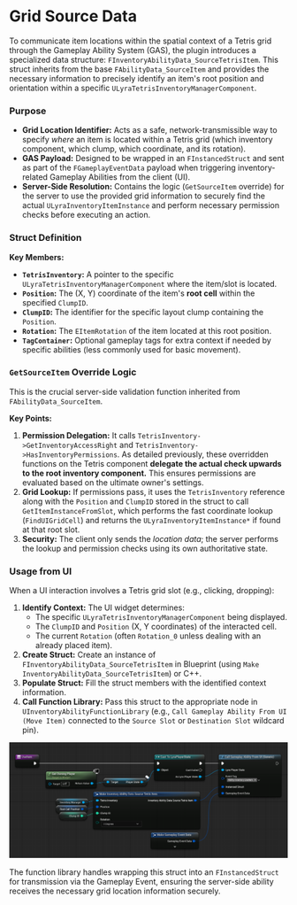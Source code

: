 # Grid Source Data

To communicate item locations within the spatial context of a Tetris grid through the Gameplay Ability System (GAS), the plugin introduces a specialized data structure: `FInventoryAbilityData_SourceTetrisItem`. This struct inherits from the base `FAbilityData_SourceItem` and provides the necessary information to precisely identify an item's root position and orientation within a specific `ULyraTetrisInventoryManagerComponent`.

### Purpose

* **Grid Location Identifier:** Acts as a safe, network-transmissible way to specify _where_ an item is located within a Tetris grid (which inventory component, which clump, which coordinate, and its rotation).
* **GAS Payload:** Designed to be wrapped in an `FInstancedStruct` and sent as part of the `FGameplayEventData` payload when triggering inventory-related Gameplay Abilities from the client (UI).
* **Server-Side Resolution:** Contains the logic (`GetSourceItem` override) for the server to use the provided grid information to securely find the actual `ULyraInventoryItemInstance` and perform necessary permission checks before executing an action.

### Struct Definition

**Key Members:**

* **`TetrisInventory`:** A pointer to the specific `ULyraTetrisInventoryManagerComponent` where the item/slot is located.
* **`Position`:** The (X, Y) coordinate of the item's **root cell** within the specified `ClumpID`.
* **`ClumpID`:** The identifier for the specific layout clump containing the `Position`.
* **`Rotation`:** The `EItemRotation` of the item located at this root position.
* **`TagContainer`:** Optional gameplay tags for extra context if needed by specific abilities (less commonly used for basic movement).

### `GetSourceItem` Override Logic

This is the crucial server-side validation function inherited from `FAbilityData_SourceItem`.

**Key Points:**

1. **Permission Delegation:** It calls `TetrisInventory->GetInventoryAccessRight` and `TetrisInventory->HasInventoryPermissions`. As detailed previously, these overridden functions on the Tetris component **delegate the actual check upwards to the root inventory component.** This ensures permissions are evaluated based on the ultimate owner's settings.
2. **Grid Lookup:** If permissions pass, it uses the `TetrisInventory` reference along with the `Position` and `ClumpID` stored in the struct to call `GetItemInstanceFromSlot`, which performs the fast coordinate lookup (`FindUIGridCell`) and returns the `ULyraInventoryItemInstance*` if found at that root slot.
3. **Security:** The client only sends the _location data_; the server performs the lookup and permission checks using its own authoritative state.

### Usage from UI

When a UI interaction involves a Tetris grid slot (e.g., clicking, dropping):

1. **Identify Context:** The UI widget determines:
   * The specific `ULyraTetrisInventoryManagerComponent` being displayed.
   * The `ClumpID` and `Position` (X, Y coordinates) of the interacted cell.
   * The current `Rotation` (often `Rotation_0` unless dealing with an already placed item).
2. **Create Struct:** Create an instance of `FInventoryAbilityData_SourceTetrisItem` in Blueprint (using `Make InventoryAbilityData_SourceTetrisItem`) or C++.
3. **Populate Struct:** Fill the struct members with the identified context information.
4. **Call Function Library:** Pass this struct to the appropriate node in `UInventoryAbilityFunctionLibrary` (e.g., `Call Gameplay Ability From UI (Move Item)` connected to the `Source Slot` or `Destination Slot` wildcard pin).

<img src=".gitbook/assets/image (166).png" alt="" width="563" title="Activate UseItem Menu Button in tetris inventory">

The function library handles wrapping this struct into an `FInstancedStruct` for transmission via the Gameplay Event, ensuring the server-side ability receives the necessary grid location information securely.
